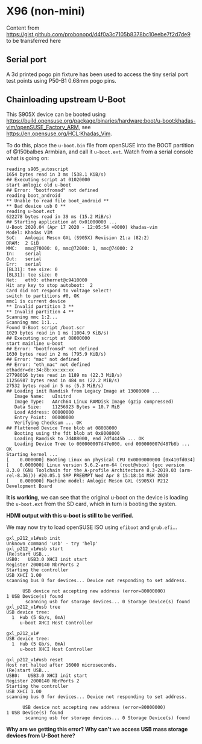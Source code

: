 #  X96 (non-mini)

Content from https://gist.github.com/probonopd/d4f0a3c7105b8378bc10eebe7f2d7de9 to be transferred here

## Serial port

A 3d printed pogo pin fixture has been used to access the tiny serial port test points using P50-B1 0.68mm pogo pins.

## Chainloading upstream U-Boot
This S905X device can be booted using https://build.opensuse.org/package/binaries/hardware:boot/u-boot:khadas-vim/openSUSE_Factory_ARM, see https://en.opensuse.org/HCL:Khadas_Vim.

To do this, place the `u-boot.bin` file from openSUSE into the BOOT partition of @150balbes Armbian, and call it `u-boot.ext`. Watch from a serial console what is going on:

```
reading s905_autoscript
1654 bytes read in 3 ms (538.1 KiB/s)
## Executing script at 01020000
start amlogic old u-boot
## Error: "bootfromsd" not defined
reading boot_android
** Unable to read file boot_android **
** Bad device usb 0 **
reading u-boot.ext
622278 bytes read in 39 ms (15.2 MiB/s)
## Starting application at 0x01000000 ...
U-Boot 2020.04 (Apr 17 2020 - 12:05:54 +0000) khadas-vim
Model: Khadas VIM
SoC:   Amlogic Meson GXL (S905X) Revision 21:a (82:2)
DRAM:  2 GiB
MMC:   mmc@70000: 0, mmc@72000: 1, mmc@74000: 2
In:    serial
Out:   serial
Err:   serial
[BL31]: tee size: 0
[BL31]: tee size: 0
Net:   eth0: ethernet@c9410000
Hit any key to stop autoboot:  2 
Card did not respond to voltage select!
switch to partitions #0, OK
mmc1 is current device
** Invalid partition 3 **
** Invalid partition 4 **
Scanning mmc 1:2...
Scanning mmc 1:1...
Found U-Boot script /boot.scr
1029 bytes read in 1 ms (1004.9 KiB/s)
## Executing script at 08000000
start mainline u-boot
## Error: "bootfromsd" not defined
1630 bytes read in 2 ms (795.9 KiB/s)
## Error: "mac" not defined
## Error: "eth_mac" not defined
ethaddr=de:34:8b:xx:xx:xx
27798016 bytes read in 1189 ms (22.3 MiB/s)
11256987 bytes read in 484 ms (22.2 MiB/s)
27532 bytes read in 5 ms (5.3 MiB/s)
## Loading init Ramdisk from Legacy Image at 13000000 ...
   Image Name:   uInitrd
   Image Type:   AArch64 Linux RAMDisk Image (gzip compressed)
   Data Size:    11256923 Bytes = 10.7 MiB
   Load Address: 00000000
   Entry Point:  00000000
   Verifying Checksum ... OK
## Flattened Device Tree blob at 08008000
   Booting using the fdt blob at 0x8008000
   Loading Ramdisk to 7d488000, end 7df4445b ... OK
   Loading Device Tree to 000000007d47e000, end 000000007d487b8b ... OK
Starting kernel ...
[    0.000000] Booting Linux on physical CPU 0x0000000000 [0x410fd034]
[    0.000000] Linux version 5.6.2-arm-64 (root@vbox) (gcc version 8.3.0 (GNU Toolchain for the A-profile Architecture 8.3-2019.03 (arm-rel-8.36))) #20.05.1 SMP PREEMPT Wed Apr 8 15:18:14 MSK 2020
[    0.000000] Machine model: Amlogic Meson GXL (S905X) P212 Development Board
```

__It is working__, we can see that the original u-boot on the device is loading the `u-boot.ext` from the SD card, which in turn is booting the systen.

__HDMI output with this u-boot is still to be verified.__

We may now try to load openSUSE ISO using `efiboot` and `grub.efi`...

```
gxl_p212_v1#usb init
Unknown command 'usb' - try 'help'
gxl_p212_v1#usb start
(Re)start USB...
USB0:   USB3.0 XHCI init start
Register 2000140 NbrPorts 2
Starting the controller
USB XHCI 1.00
scanning bus 0 for devices... Device not responding to set address.

      USB device not accepting new address (error=80000000)
1 USB Device(s) found
       scanning usb for storage devices... 0 Storage Device(s) found
gxl_p212_v1#usb tree
USB device tree:
  1  Hub (5 Gb/s, 0mA)
     u-boot XHCI Host Controller 
   
gxl_p212_v1#
USB device tree:
  1  Hub (5 Gb/s, 0mA)
     u-boot XHCI Host Controller 
   
gxl_p212_v1#usb reset
Host not halted after 16000 microseconds.
(Re)start USB...
USB0:   USB3.0 XHCI init start
Register 2000140 NbrPorts 2
Starting the controller
USB XHCI 1.00
scanning bus 0 for devices... Device not responding to set address.

      USB device not accepting new address (error=80000000)
1 USB Device(s) found
       scanning usb for storage devices... 0 Storage Device(s) found
```

__Why are we getting this error? Why can't we access USB mass storage devices from U-Boot here?__

